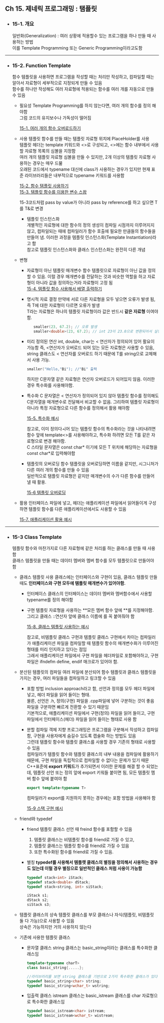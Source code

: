 ## Ch 15. 제네릭 프로그래밍 : 탬플릿 

 * ### 15-1. 개요
   일반화(Generalization) : 여러 상황에 적용할수 있는 프로그램을 하나 만들 때 사용하는 방법 <br>
   이를 Template Programming 또는 Generic Programming이라고도함 <br>

------------------------------------------------------------
 
 * ### 15-2. Function Template
   함수 템플릿을 사용하면 프로그램을 작성할 때는 처리만 작성하고, 컴파일할 때는 알아서 자료형이 세부적으로 지정되게 만들 수 있음<br>
   함수를 하나만 작성해도 여러 자료형에 적용되는 함수를 여러 개를 자동으로 만들 수 있음 <br>

     * 필요성
       Template Programming를 하지 않는다면, 여러 개의 함수를 정의 해야함 <br>
       그럼 코드의 유지보수나 가독성이 떨어짐 <br>

       [15-1. 여러 개의 함수 오버로드하기](https://github.com/Jeon-YuSung/Cplusplus-UE/blob/main/CPP/Forouzan%20Cpp%20Bible/F_Chapter15/15-1.cpp)
       
     * 사용
       템플릿 함수를 만들 때는 템플릿 자료형 위치에 PlaceHolder를 사용 <br> 
       템플릿 헤더는 template 키워드와 <>로 구성되고, <>에는 함수 내부에서 사용할 자료형 목록의 심볼을 지정함 <br>
       여러 개의 템플릿 자료형 심볼을 만들 수 있지만, 2개 이상의 템플릿 자료형 사용하는 경우는 매우 드묾 <br>
       오래된 코드에서 typename 대신에 class가 사용하는 경우가 있지만 현재 표준 라이브러리들은 내부적으로 typename 키워드를 사용함 <br>

       [15-2. 함수 템플릿 사용하기](https://github.com/Jeon-YuSung/Cplusplus-UE/blob/main/CPP/Forouzan%20Cpp%20Bible/F_Chapter15/15-2.cpp) <br>
       [15-3. 템플릿 함수를 이용한 변수 스왑](https://github.com/Jeon-YuSung/Cplusplus-UE/blob/main/CPP/Forouzan%20Cpp%20Bible/F_Chapter15/15-3.cpp)
  
       15-3코드처럼 pass by value가 아니라 pass by reference를 하고 싶으면 T를 T&로 변경 

         - 템플릿 인스턴스화 <br>
           개별적인 자료형에 대한 함수의 정의 생성이 컴파일 시점까지 이루어지지 않고, 컴파일되는 때에 컴파일러가 함수 호출에 필요한 만큼들의 함수들을 만들어 냄. 이러한 과정을 템플릿 인스턴스화(Template Instantiation)라고 함 <br>
           참고로 템플릿 인스턴스화와 클래스 인스턴스화는 완전히 다른 개념 <br>
           
     * 변형 
         - 자료형이 아닌 템플릿 매개변수
           함수 템플릿으로 자료형이 아닌 값을 정의 할 수 있음. 이럴 경우 매개변수를 전달하는 것과 비슷한 역할을 하고 자료형이 아니라 값을 정의하는거라 자료형이 고정 됨 <br>
           [15-4. 템플릿 함수 사용해서 배열 출력하기](https://github.com/Jeon-YuSung/Cplusplus-UE/blob/main/CPP/Forouzan%20Cpp%20Bible/F_Chapter15/15-4.cpp)
         
         - 명시적 자료 결정
           만약에 서로 다른 자료형을 모두 넣으면 오류가 발생 됨, 즉 T에 대한 자료형이 다르면 오류가 발생 <br>
           T라는 자료형은 하나의 템플릿 자료형이라 값은 반드시 **같은 자료형** 이여야 함.

           ```cpp
              smaller(23, 67.2); // 오류 발생
              smaller<double>(23, 67.2); // int 23이 23.0으로 변환되어서 실행 
           ```

         - 미리 정의된 연산
           int, double, char는 < 연산자가 정의되어 있어 활요이 가능함 즉, <연산자가 오버로드 되어 있는 모든 자료형은 사용할 수 있음, string 클래스도 < 연산자를 오버로드 하기 때문에 T를 string으로 교체해서 사용 가능.

           ```cpp
           smaller("Hello,"Bi"); //"Bi" 출력
           ```
  
           하지만 C문자열 같은 자료형은 연산자 오버로드가 되어있지 않음. 이러한 경우 특수화를 사용해야함. 
       
         - 특수화
           C 문자열은 < 연산자가 정의되어 있지 않아 템플릿 함수를 정의해도 C문자열을 매개변수로 전달해서 비교할 수 없음. 그리하여 템플릿 자료형이 아니라 특정 자료형으로 다른 함수를 정의해서 활용 해야함
  
           [15-5. 특수화 예시](https://github.com/Jeon-YuSung/Cplusplus-UE/blob/main/CPP/Forouzan%20Cpp%20Bible/F_Chapter15/15-5.cpp)
  
           참고로, 이미 정의다ㅚ어 있는 템플릿 함수의 특수화라는 것을 나타내려면 함수 앞에 template<>를 사용해야하고, 특수화 하려면 모든 T를 같은 자료형으로 변경 해야함. <br>
           C 스타일 문자열은 const char* 이기에 모든 T 위치에 해당하는 자료형을 const char*로 입력해야함 <br>
           
         - 템플릿의 오버로딩
           함수 템플릿을 오버로딩하면 이름을 같지만, 시그니처가 다른 여러 개의 함수를 만들 수 있음<br>
           일반적으로 탬플릿 자료형은 같지만 매개변수의 수가 다른 함수를 만들어 낼 때 활용.

           [15-6 템플릿 오버로딩](https://github.com/Jeon-YuSung/Cplusplus-UE/blob/main/CPP/Forouzan%20Cpp%20Bible/F_Chapter15/15-6.cpp)

     * 활용
       인터페이스 파일에 넣고, 헤더는 애플리케이션 파일에서 읽어들이게 구성하면 템플릿 함수를 다른 애플리케이션에서도 사용할 수 있음
       
       [15-7. 애플리케이션 활용 예시](https://github.com/Jeon-YuSung/Cplusplus-UE/blob/main/CPP/Forouzan%20Cpp%20Bible/F_Chapter15/15-7)
       
---------------------------------------------

 * ### 15-3 Class Template

   템플릿 함수와 마찬가지로 다른 자료형에 같은 처리를 하는 클래스를 만들 때 사용함 <br>
   클래스 템플릿을 만들 때는 데이터 멤버와 멤버 함수를 모두 템플릿으로 만들어야 함 <br>

      * 클래스 템플릿 사용
        클래스에는 인터페이스와 구현이 있음, 클래스 템플릿 만들 때도 **인터페이스와 구현 모두에 템플릿 매개변수가 있어야함.**
           - 인터페이스
             클래스의 인터페이스는 데이터 멤버와 멤버함수에서 사용할 typename를 정의 해야함
             
           - 구현
             템플릿 자료형을 사용하는 **모든 멤버 함수 앞에 <typename T>**를 지정해야함. <br>
             그리고 클래스 ::연산자 앞에 클래스 이름에 <T>를 꼭 붙여줘야 함
             
             [15-8. 클래스 템플릿 사용하는 예시](https://github.com/Jeon-YuSung/Cplusplus-UE/blob/main/CPP/Forouzan%20Cpp%20Bible/F_Chapter15/15-8)
             
             참고로, 비템플릿 클래스 구현과 템플릿 클래스 구현에서 차이는 컴파일러가 애플리케이션 파일을 컴파일할 때 템플릿 함수의 매개변수화가 이루어진 형태를 미리 인지하고 있다는 점임 <br>
             그래서 애플리케이션 파일에서 구현 파일을 헤더파일로 포함해야하고, 구현 파일은 ifndefm define, endif 매크로가 있어야 함.

      * 분산된 템플릿의 컴파일
        여러 파일에 분산되어 함수 템플릿과 클래스 템플릿을 가지는 경우, 여러 파일들을 컴파일하고 링크할 수 있음
        
           - 포함 방법
             inclusion approach라고 함, 선언과 정의를 모두 헤더 파일에 넣고, 헤더 파일을 읽어 들이는 형태. <br>
             물론, 선언은 .h, 정의(구현) 파일을 .cpp파일에 넣어 구분하는 것이 좋음 <br>
             파일을 구분하면 빠르게 전환할 수 있기 때문임 <br>
             기본적으로, 애플리케이션 파일에서 구현(정의) 파일을 읽어 들이고, 구현 파일에서 인터페이스(헤더) 파일을 읽어 들이는 형태로 사용 함 <br>
             
           - 분할 컴파일
             객체 지향 프로그래밍은 프로그램을 구분해서 작성하고 컴파일함, 구현을 사용자에게 숨길수 있도록 캡슐화 하는 방법도 있음<br>
             그런데 템플릿 함수와 템플릿 클래스를 사용할 경우 기존의 형태로 사용할 수 있음<br>
             컴파일러가 템플릿 함수와 템플릿 클래스의 내부 내용을 컴파일에 활용하기 때문에, 구현 파일을 독립적으로 컴파일할 수 없다는 문제가 있기 때문<br>
             C++표준에 **export 키워드**가 추가되면서 이러한 문제를 해결 할 수 되었는데, 템플릿 선언 또는 정의 앞에 export 키워들 붙이면 됨, 모든 템플릿 멤버 함수 앞에 붙여야 함 <br>

             ```cpp
             export template<typename T>  
             ```
             
             컴파일러가 export를 지원하지 못하는 경우에는 포함 방법을 사용해야 함<br>
             
             [15-9 스택 구현 예시](https://github.com/Jeon-YuSung/Cplusplus-UE/blob/main/CPP/Forouzan%20Cpp%20Bible/F_Chapter15/15-9)
             
      * friend와 typedef
           - friend
             템플릿 클래스 선언 때 freind 함수를 포함할 수 있음 <br>
             1. 템플릿 클래스는 비템플릿 함수를 friend로 가질 수 있고,
             2. 템플릿 클래스는 템플릿 함수를 friend로 가질 수 있음
             3. 또한 특수화된 함수를 friend로 가질 수 있음.
                
           - 별칭
             **typedef를 사용해서 템플랫 클래스의 별칭을 정의해서 사용하는 경우도 있는데 이럴 경우 별칭으로 일반적인 클래스 처럼 사용이 가능함** <br>
             
             ```cpp
             typedef stack<int> iStack;
             typedef stack<double> dStack;
             typedef stack<string, int> siStack;

             iStack s1;
             dStack s2;
             siStack s3;
             ```
             
      * 템플릿 클래스의 상속
        템플릿 클래스를 부모 클래스나 자식(템플릿, 비템플릿 둘 다 가능)으로 사용할 수 있음<br>
        상속은 가능하지만 거의 사용하지 않는다<br>
        
      * 기존에 사용한 템플릿 클래스
           - 문자열 클래스
             string 클래스는 basic_string이라는 클래스를 특수화한 클래스임
             
             ```cpp
             template<typename charT>
             class basic_string{.....};

             //라이브러리를 보면 string 클래스를 기반으로 2가지 특수화한 클래스가 있다
             typedef basic_string<char> string;
             typedef basic_string<wchar_t> wstring;
             ```
             
           - 입출력 클래스
             istream 클래스는 basic_istream 클래스를 char 자료형으로 특수화한 클래스임
             
             ```cpp
             typedef basic_istream<char> istream;
             typedef basic_istream<wchar_t> wistream;
             ```
